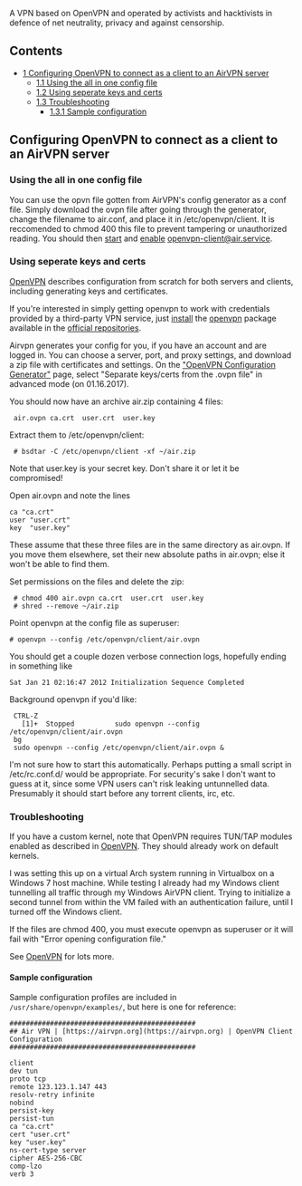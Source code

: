 A VPN based on OpenVPN and operated by activists and hacktivists in defence of net neutrality, privacy and against censorship.

## Contents

*   [1 Configuring OpenVPN to connect as a client to an AirVPN server](#Configuring_OpenVPN_to_connect_as_a_client_to_an_AirVPN_server)
    *   [1.1 Using the all in one config file](#Using_the_all_in_one_config_file)
    *   [1.2 Using seperate keys and certs](#Using_seperate_keys_and_certs)
    *   [1.3 Troubleshooting](#Troubleshooting)
        *   [1.3.1 Sample configuration](#Sample_configuration)

## Configuring OpenVPN to connect as a client to an AirVPN server

### Using the all in one config file

You can use the opvn file gotten from AirVPN's config generator as a conf file. Simply download the ovpn file after going through the generator, change the filename to air.conf, and place it in /etc/openvpn/client. It is reccomended to chmod 400 this file to prevent tampering or unauthorized reading. You should then [start](/index.php/Start "Start") and [enable](/index.php/Enable "Enable") openvpn-client@air.service.

### Using seperate keys and certs

[OpenVPN](/index.php/OpenVPN "OpenVPN") describes configuration from scratch for both servers and clients, including generating keys and certificates.

If you're interested in simply getting openvpn to work with credentials provided by a third-party VPN service, just [install](/index.php/Install "Install") the [openvpn](https://www.archlinux.org/packages/?name=openvpn) package available in the [official repositories](/index.php/Official_repositories "Official repositories").

Airvpn generates your config for you, if you have an account and are logged in. You can choose a server, port, and proxy settings, and download a zip file with certificates and settings. On the ["OpenVPN Configuration Generator"](https://airvpn.org/generator) page, select "Separate keys/certs from the .ovpn file" in advanced mode (on 01.16.2017).

You should now have an archive air.zip containing 4 files:

```
 air.ovpn ca.crt  user.crt  user.key

```

Extract them to /etc/openvpn/client:

```
 # bsdtar -C /etc/openvpn/client -xf ~/air.zip

```

Note that user.key is your secret key. Don't share it or let it be compromised!

Open air.ovpn and note the lines

```
ca "ca.crt"
user "user.crt"
key  "user.key"

```

These assume that these three files are in the same directory as air.ovpn. If you move them elsewhere, set their new absolute paths in air.ovpn; else it won't be able to find them.

Set permissions on the files and delete the zip:

```
 # chmod 400 air.ovpn ca.crt  user.crt  user.key
 # shred --remove ~/air.zip

```

Point openvpn at the config file as superuser:

```
# openvpn --config /etc/openvpn/client/air.ovpn

```

You should get a couple dozen verbose connection logs, hopefully ending in something like

```
Sat Jan 21 02:16:47 2012 Initialization Sequence Completed

```

Background openvpn if you'd like:

```
 CTRL-Z 
   [1]+  Stopped          sudo openvpn --config /etc/openvpn/client/air.ovpn
 bg
 sudo openvpn --config /etc/openvpn/client/air.ovpn &

```

I'm not sure how to start this automatically. Perhaps putting a small script in /etc/rc.conf.d/ would be appropriate. For security's sake I don't want to guess at it, since some VPN users can't risk leaking untunnelled data. Presumably it should start before any torrent clients, irc, etc.

### Troubleshooting

If you have a custom kernel, note that OpenVPN requires TUN/TAP modules enabled as described in [OpenVPN](/index.php/OpenVPN "OpenVPN"). They should already work on default kernels.

I was setting this up on a virtual Arch system running in Virtualbox on a Windows 7 host machine. While testing I already had my Windows client tunnelling all traffic through my Windows AirVPN client. Trying to initialize a second tunnel from within the VM failed with an authentication failure, until I turned off the Windows client.

If the files are chmod 400, you must execute openvpn as superuser or it will fail with "Error opening configuration file."

See [OpenVPN](/index.php/OpenVPN "OpenVPN") for lots more.

#### Sample configuration

Sample configuration profiles are included in `/usr/share/openvpn/examples/`, but here is one for reference:

```
##############################################
## Air VPN | [https://airvpn.org](https://airvpn.org) | OpenVPN Client Configuration
##############################################

client
dev tun
proto tcp
remote 123.123.1.147 443
resolv-retry infinite
nobind
persist-key
persist-tun
ca "ca.crt"
cert "user.crt"
key "user.key"
ns-cert-type server
cipher AES-256-CBC
comp-lzo
verb 3

```